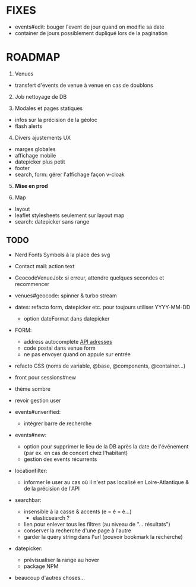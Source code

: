 # FIXES

- events#edit: bouger l'event de jour quand on modifie sa date
- container de jours possiblement dupliqué lors de la pagination

# ROADMAP

1. Venues
  - transfert d'events de venue à venue en cas de doublons

2. Job nettoyage de DB

3. Modales et pages statiques
  - infos sur la précision de la géoloc
  - flash alerts

4. Divers ajustements UX
  - marges globales
  - affichage mobile
  - datepicker plus petit
  - footer
  - search, form: gérer l'affichage façon v-cloak

5. **Mise en prod**

6. Map
  - layout
  - leaflet stylesheets seulement sur layout map
  - search: datepicker sans range

## TODO

- Nerd Fonts Symbols à la place des svg

- Contact mail: action text

- GeocodeVenueJob: si erreur, attendre quelques secondes et recommencer

- venues#geocode: spinner & turbo stream

- dates: refacto form, datepicker etc. pour toujours utiliser YYYY-MM-DD
  - option dateFormat dans datepicker

- FORM:
  - address autocomplete [API adresses](https://adresse.data.gouv.fr/outils/api-doc/adresse)
  - code postal dans venue form
  - ne pas envoyer quand on appuie sur entrée

- refacto CSS (noms de variable, @base, @components, @container...)

- front pour sessions#new

- thème sombre

- revoir gestion user

- events#unverified:
  - intégrer barre de recherche

- events#new:
  - option pour supprimer le lieu de la DB après la date de l'événement (par ex. en cas de concert chez l'habitant)
  - gestion des events récurrents

- locationfilter:
  - informer le user au cas où il n'est pas localisé en Loire-Atlantique & de la précision de l'API

- searchbar:
  - insensible à la casse & accents (e = é = è...)
    - elasticsearch ?
  - lien pour enlever tous les filtres (au niveau de "... résultats")
  - conserver la recherche d'une page à l'autre
  - garder la query string dans l'url (pouvoir bookmark la recherche)

- datepicker:
  - prévisualiser la range au hover
  - package NPM

- beaucoup d'autres choses...
